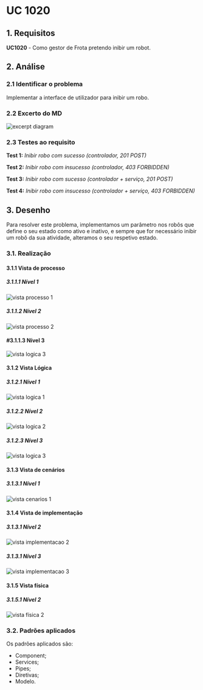 # UC 1020

## 1. Requisitos

**UC1020** - Como gestor de Frota pretendo inibir um robot.

## 2. Análise

### 2.1 Identificar o problema

Implementar a interface de utilizador para inibir um robo.



### 2.2 Excerto do MD

![excerpt diagram](ed1020.svg "domain_excerpt_150.svg")

### 2.3 Testes ao requisito

**Test 1:** *Inibir robo com sucesso (controlador, 201 POST)*

**Test 2:** *Inibir robo com insucesso (controlador, 403 FORBIDDEN)*

**Test 3:** *Inibir robo com sucesso (controlador + serviço, 201 POST)*

**Test 4:** *Inibir robo com insucesso (controlador + serviço, 403 FORBIDDEN)*

## 3. Desenho

Para resolver este problema, implementamos um parâmetro nos robôs que define o seu estado como ativo e inativo, e sempre que for necessário inibir um robô da sua atividade, alteramos o seu respetivo estado.

### 3.1. Realização

#### 3.1.1 Vista de processo

##### 3.1.1.1 Nível 1

![vista processo 1](../UC1020/Nivel%201/vp1.svg "Vista processos - nível 1")

##### 3.1.1.2  Nível 2

![vista processo 2](../UC1020/Nivel%202/vp2.svg "Vista processos - nível 2")

#### #3.1.1.3  Nível 3

![vista logica 3](../UC1020/Nivel%203/vp3.svg "Vista processos - nível 3")

#### 3.1.2 Vista Lógica

##### 3.1.2.1 Nível 1

![vista logica 1](/docs/logical_view/sprint2/level1/vl1.svg "Vista lógica - nível 1")

##### 3.1.2.2 Nível 2

![vista logica 2](/docs/logical_view/sprint2/level2/vl2.svg "Vista lógica - nível 2")

##### 3.1.2.3 Nível 3

![vista logica 3](/docs/logical_view/sprint2/level3/vl3.svg "Vista lógica - nível 3")

#### 3.1.3 Vista de cenários

##### 3.1.3.1 Nível 1

![vista cenarios 1](../../../scenario_view/level1/sv1.svg "Vista de cenários - nível 1")

#### 3.1.4 Vista de implementação

##### 3.1.3.1 Nível 2

![vista implementacao 2](/docs/implementation_view/iv2.svg "Vista implementação - nível 2")

##### 3.1.3.1 Nível 3

![vista implementacao 3](/docs/implementation_view/sprint2/iv3.svg "Vista implementação - nível 3")

#### 3.1.5 Vista física

##### 3.1.5.1 Nível 2

![vista física 2](/docs/physical_view/level2/sprint2/vf2.svg "Vista física - nível 2")

### 3.2. Padrões aplicados

Os padrões aplicados são:

- Component;
- Services;
- Pipes;
- Diretivas;
- Modelo.
